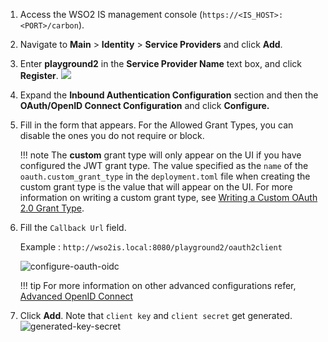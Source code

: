 
1.  Access the WSO2 IS management console (`https://<IS_HOST>:<PORT>/carbon`).

2.  Navigate to **Main** > **Identity** > **Service Providers** and click **Add**.

3.  Enter **playground2** in the **Service Provider Name** text box, and click **Register**.
        ![](../../../assets/img/fragments/register-sp-playground.png) 
    
4.  Expand the **Inbound Authentication Configuration** section and then
    the **OAuth/OpenID Connect Configuration** and click **Configure.**   
    
5.  Fill in the form that appears. For the Allowed Grant Types, you can disable the ones you do not require or block.
        
    !!! note
        The **custom** grant type will only appear on the UI if you have configured the JWT grant
        type. The value specified as the `name`
        of the `oauth.custom_grant_type` in the `deployment.toml` file when
        creating the custom grant type is the value that will appear on the
        UI. For more information on writing a custom grant type, see
        [Writing a Custom OAuth 2.0 Grant Type](../../../extend/oauth2/write-a-custom-oauth-2.0-grant-type).
        
6.  Fill the `Callback Url` field. 

    Example : `http://wso2is.local:8080/playground2/oauth2client`
    
    ![configure-oauth-oidc](../../../assets/img/fragments/configure-oauth-oidc.png)

    !!! tip
        For more information on other advanced configurations
        refer, [Advanced OpenID Connect](../../../guides/login/oidc-parameters-in-auth-request/)
        
7.  Click **Add**. Note that `client key` and `client secret` get generated.  
    ![generated-key-secret](../../../assets/img/fragments/generated-key-secret.png) 
